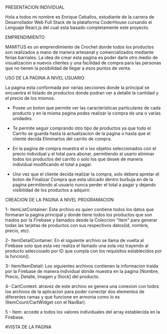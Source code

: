PRESENTACION INDIVIDUAL

Hola a todos mi nombre es Enrique Ceballos, estudiante de la carrera de Desarrollador Web Full Stack de la plataforma
CoderHouse cursando el Lenguaje React.js del cual esta basado completamente este proyecto.

EMPRENDIMIENTO

MAMITUS es un emprendimiento de Crochet donde todos los productos son realizados a mano de manera artesanal y
comercializados mediante ferias barriales. La idea de crear esta pagina es poder darle otro medio de visualizacion
a nuevos clientes y una facilidad de compra para las personas que no tienen la posibilidad de llegar a esos puntos de venta.

USO DE LA PAGINA A NIVEL USUARIO

La pagina esta conformada por varias secciones donde la principal se encuentra el listado de productos donde podran ver a detalle la cantidad y el precio de los mismos.

- Posee un boton que permite ver las caracteristicas particulares de cada producto y en la misma pagina podes realizar la compra de una o varias unidades.

- Te permite seguir comprando otro tipo de productos ya que todo el Carrito se guarda hasta la actualizacion de la pagina o hasta que el cliente decida Eliminarlos del carrito de compra.

- En la pagina de compra muestra el o los objetos seleccionados con el precio individual y el total para abonar, permitiendo al usario eliminar todos los productos del carrito o solo los que desee de manera individual modificando el total a pagar.

- Uno vez que el cliente decida realizar la compra, solo debera apretar el boton de Finalizar Compra que esta ubicado dentro burbuja en de la pagina permitiendo al usuario nunca perder el total a pagar y dejando visibilidad de los productos a adquirir.

CREACION DE LA PAGINA A NIVEL PROGRAMACION

1- ItemListContainer: Este archivo es quien contiene todos los datos que formaran la pagina principal y donde tiene todos los productos que son traidos por la Firebase y llamados desde la Coleccion "Item" para generar todas las tarjetas de productos con sus respectivos datos(id, nombre, precio, etc).

2- ItemDetailContainer: En el siguiente archivo se llama de vuelta al Firebase solo que esta vez realiza el llamado una sola vez trayendo al producto seleccioado por ID que cumpla con los requisitos establecidos por la funcion().

3- Item/ItemDetail: Los siguientes archivos contienen la informacion traida por la Firebase de manera individual donde muestra en la pagina [Nombre, Precio, Detalle, Imagen y Stock] del producto.

4- CartContext: atravez de este archivo se genera una conexion con todos los archivos de la aplicacion para poder conectar dos elementos de diferentes ramas y que funcione en armonia como lo es (ItemCount/CartWidget con el NavBar).

5 - Item: accede a todos los valores individuales del array establecida en la Firebase.


#VISTA DE LA PAGINA


